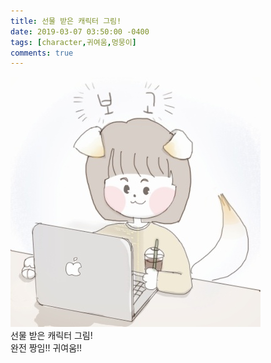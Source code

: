 ```yaml
---
title: 선물 받은 캐릭터 그림!
date: 2019-03-07 03:50:00 -0400
tags: [character,귀여움,멍뭉이]
comments: true
---
```

 
![Alt text](/assets/images/characters-190307-2.jpg "프로필 사진") <br />
선물 받은 캐릭터 그림!<br />
완전 짱임!! 귀여움!!
